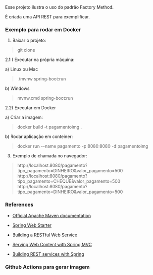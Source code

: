 Esse projeto ilustra o uso do padrão Factory Method.

É criada uma API REST para exemplificar.

### Exemplo para rodar em Docker

1) Baixar o projeto: 
> git clone

2.1 ) Executar na própria máquina: 

a) Linux ou Mac
> ./mvnw spring-boot:run

b) Windows
> mvnw.cmd spring-boot:run

2.2) Executar em Docker

a) Criar a imagem: 
> docker build -t pagamentoimg .

b) Rodar aplicação em conteiner: 
> docker run --name pagamento -p 8080:8080 -d pagamentoimg

3) Exemplo de chamada no navegador:
> http://localhost:8080/pagamento?tipo_pagamento=DINHEIRO&valor_pagamento=500
> http://localhost:8080/pagamento?tipo_pagamento=CHEQUE&valor_pagamento=500
> http://localhost:8080/pagamento?tipo_pagamento=DINHEIRO&valor_pagamento=500
    
### References

* [Official Apache Maven documentation](https://maven.apache.org/guides/index.html)
* [Spring Web Starter](https://docs.spring.io/spring-boot/docs/{bootVersion}/reference/htmlsingle/#boot-features-developing-web-applications)

* [Building a RESTful Web Service](https://spring.io/guides/gs/rest-service/)
* [Serving Web Content with Spring MVC](https://spring.io/guides/gs/serving-web-content/)
* [Building REST services with Spring](https://spring.io/guides/tutorials/bookmarks/)

### Github Actions para gerar imagem
